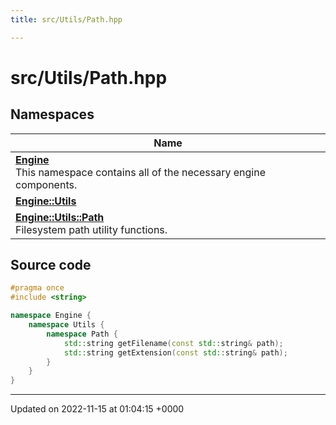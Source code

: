 ```yaml
---
title: src/Utils/Path.hpp

---
```


# src/Utils/Path.hpp



## Namespaces

| Name           |
| -------------- |
| **[Engine](/namespaces/namespaceEngine.md)** <br>This namespace contains all of the necessary engine components.  |
| **[Engine::Utils](/namespaces/namespaceEngine_1_1Utils.md)**  |
| **[Engine::Utils::Path](/namespaces/namespaceEngine_1_1Utils_1_1Path.md)** <br>Filesystem path utility functions.  |




## Source code

```cpp
#pragma once
#include <string>

namespace Engine {
    namespace Utils {
        namespace Path {
            std::string getFilename(const std::string& path);
            std::string getExtension(const std::string& path);
        }
    }
}
```


-------------------------------

Updated on 2022-11-15 at 01:04:15 +0000
